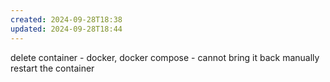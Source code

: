 ```yaml
---
created: 2024-09-28T18:38
updated: 2024-09-28T18:44
---
```


delete container - docker, docker compose - cannot bring it back 
manually restart the container


